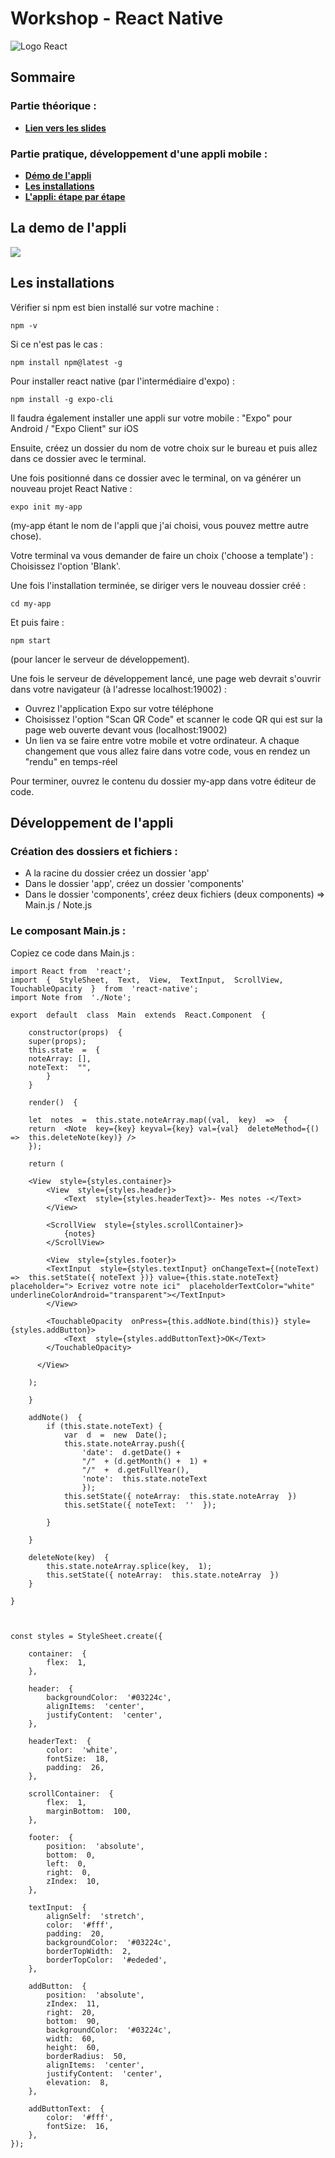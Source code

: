 # Workshop - React Native
![Logo React](https://upload.wikimedia.org/wikipedia/commons/thumb/a/a7/React-icon.svg/1200px-React-icon.svg.png)
## Sommaire
### Partie théorique :
- **[Lien vers les slides](https://docs.google.com/presentation/d/1aprbfnAXfBVSbw0MCSaAIarE197XDdSNHpqg3IiU1dY/edit?usp=sharing)**
### Partie pratique, développement d'une appli mobile :
- **[Démo de l'appli](#demo)**
- **[Les installations](#installations)**
- **[L'appli: étape par étape](#appli)**
## La demo de l'appli <a id="demo"></a>
![](Gif-demoapp.gif)
## Les installations <a id="installations"></a>
Vérifier si npm est bien installé sur votre machine :

    npm -v
    
Si ce n'est pas le cas :

    npm install npm@latest -g
    
Pour installer react native (par l'intermédiaire d'expo)  :

    npm install -g expo-cli

Il faudra également installer une appli sur votre mobile :
"Expo" pour Android / "Expo Client" sur iOS

Ensuite, créez un dossier du nom de votre choix sur le bureau et puis allez dans ce dossier avec le terminal.

Une fois positionné dans ce dossier avec le terminal, on va générer un nouveau projet React Native :

    expo init my-app
(my-app étant le nom de l'appli que j'ai choisi, vous pouvez mettre autre chose).

Votre terminal va vous demander de faire un choix ('choose a template') :
Choisissez l'option 'Blank'.

Une fois l'installation terminée, se diriger vers le nouveau dossier créé :

    cd my-app
  
Et puis faire :

    npm start
(pour lancer le serveur de développement).

Une fois le serveur de développement lancé, une page web devrait s'ouvrir dans votre navigateur (à l'adresse localhost:19002) :
- Ouvrez l'application Expo sur votre téléphone
- Choisissez l'option "Scan QR Code" et scanner le code QR qui est sur la page web ouverte devant vous (localhost:19002)
- Un lien va se faire entre votre mobile et votre ordinateur. A chaque changement que vous allez faire dans votre code, vous en rendez un "rendu" en temps-réel

Pour terminer, ouvrez le contenu du dossier my-app dans votre éditeur de code.

## Développement de l'appli <a id="appli"></a>
### Création des dossiers et fichiers :
- A la racine du dossier créez un dossier 'app'
- Dans le dossier 'app', créez un dossier 'components'
- Dans le dossier 'components', créez deux fichiers (deux components) => Main.js / Note.js

### Le composant Main.js :
Copiez ce code dans Main.js :

    import React from  'react';
    import  {  StyleSheet,  Text,  View,  TextInput,  ScrollView,  TouchableOpacity  }  from  'react-native';
    import Note from  './Note';
    
    export  default  class  Main  extends  React.Component  {
    
		constructor(props)  {
		super(props);
		this.state  =  {
		noteArray: [],
		noteText:  "",
			}
		}

		render()  {

		let  notes  =  this.state.noteArray.map((val,  key)  =>  {
		return  <Note  key={key} keyval={key} val={val}  deleteMethod={()  =>  this.deleteNote(key)} />
		});

		return (
		
		<View  style={styles.container}>
			<View  style={styles.header}>
				<Text  style={styles.headerText}>- Mes notes -</Text>
			</View>

			<ScrollView  style={styles.scrollContainer}>
				{notes}
			</ScrollView>

			<View  style={styles.footer}>
			<TextInput  style={styles.textInput} onChangeText={(noteText)  =>  this.setState({ noteText })} value={this.state.noteText} placeholder="> Ecrivez votre note ici"  placeholderTextColor="white"  underlineColorAndroid="transparent"></TextInput>
			</View>

			<TouchableOpacity  onPress={this.addNote.bind(this)} style={styles.addButton}>
				<Text  style={styles.addButtonText}>OK</Text>
			</TouchableOpacity>

		  </View>

		);

		}

		addNote()  {
			if (this.state.noteText) {
				var  d  =  new  Date();
				this.state.noteArray.push({
					'date':  d.getDate() +
					"/"  + (d.getMonth() +  1) +
					"/"  +  d.getFullYear(),
					'note':  this.state.noteText
					});
				this.setState({ noteArray:  this.state.noteArray  })
				this.setState({ noteText:  ''  });

			}

		}

		deleteNote(key)  {
			this.state.noteArray.splice(key,  1);
			this.setState({ noteArray:  this.state.noteArray  })
		}

	}

  

	const styles = StyleSheet.create({

		container:  {
			flex:  1,
		},

		header:  {
			backgroundColor:  '#03224c',
			alignItems:  'center',
			justifyContent:  'center',
		},

		headerText:  {
			color:  'white',
			fontSize:  18,
			padding:  26,
		},

		scrollContainer:  {
			flex:  1,
			marginBottom:  100,
		},

		footer:  {
			position:  'absolute',
			bottom:  0,
			left:  0,
			right:  0,
			zIndex:  10,
		},

		textInput:  {
			alignSelf:  'stretch',
			color:  '#fff',
			padding:  20,
			backgroundColor:  '#03224c',
			borderTopWidth:  2,
			borderTopColor:  '#ededed',
		},

		addButton:  {
			position:  'absolute',
			zIndex:  11,
			right:  20,
			bottom:  90,
			backgroundColor:  '#03224c',
			width:  60,
			height:  60,
			borderRadius:  50,
			alignItems:  'center',
			justifyContent:  'center',
			elevation:  8,
		},

		addButtonText:  {
			color:  '#fff',
			fontSize:  16,
		},
	});

